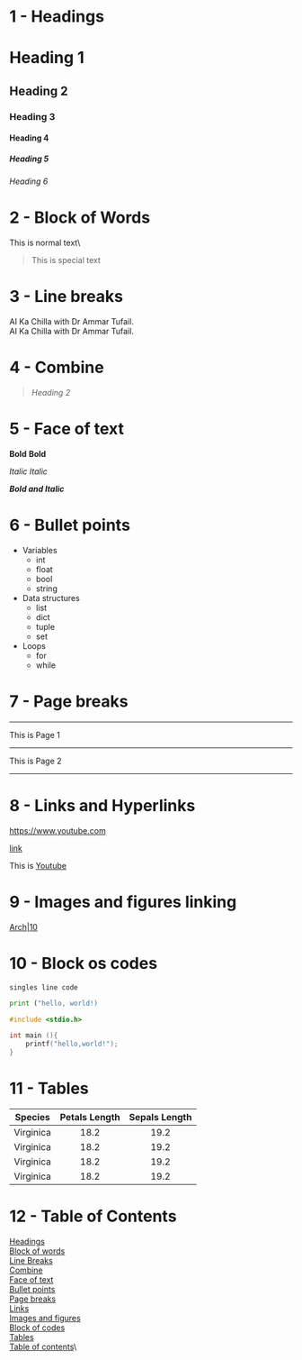 # 1 - Headings

# Heading 1
## Heading 2
### Heading 3
#### Heading 4
##### Heading 5
###### Heading 6

# 2 - Block of Words

This is normal text\
> This is special text

# 3 - Line breaks

AI Ka Chilla with Dr Ammar Tufail.\
AI Ka Chilla with Dr Ammar Tufail.

# 4 - Combine

> _Heading 2_

# 5 - Face of text

**Bold**    __Bold__

*Italic*    _Italic_

***Bold and Italic***

# 6 - Bullet points

- Variables
  - int
  - float
  - bool
  - string
- Data structures
  - list
  - dict
  - tuple
  - set
- Loops
  - for
  - while

# 7 - Page breaks
---
This is Page 1
___
This is Page 2
***

# 8 - Links and Hyperlinks

<https://www.youtube.com>

[link](https://www.youtube.com)

[Youtube]:https://www.youtube.com

This is [Youtube][Youtube]

# 9 - Images and figures linking

[Arch|10](Archlinux.png)

# 10 - Block os codes

`singles line code`

```py
print ("hello, world!)
```

```c
#include <stdio.h>

int main (){
    printf("hello,world!");
}
```

# 11 - Tables

| Species | Petals Length | Sepals Length |
| --- | :---: | :---: |
| Virginica | 18.2 | 19.2 |
| Virginica | 18.2 | 19.2 |
| Virginica | 18.2 | 19.2 |
| Virginica | 18.2 | 19.2 |

# 12 - Table of Contents

[Headings](#headings)\
[Block of words](#2---block-of-words)\
[Line Breaks](#3---line-breaks)\
[Combine](#4---combine)\
[Face of text](#5---face-of-text)\
[Bullet points](#6---bullet-points)\
[Page breaks](#7---page-breaks)\
[Links](#8---links-and-hyperlinks)\
[Images and figures](#9---images-and-figures-linking)\
[Block of codes](#10---block-os-codes)\
[Tables](#11---tables)\
[Table of contents](#12---table-of-contents)\